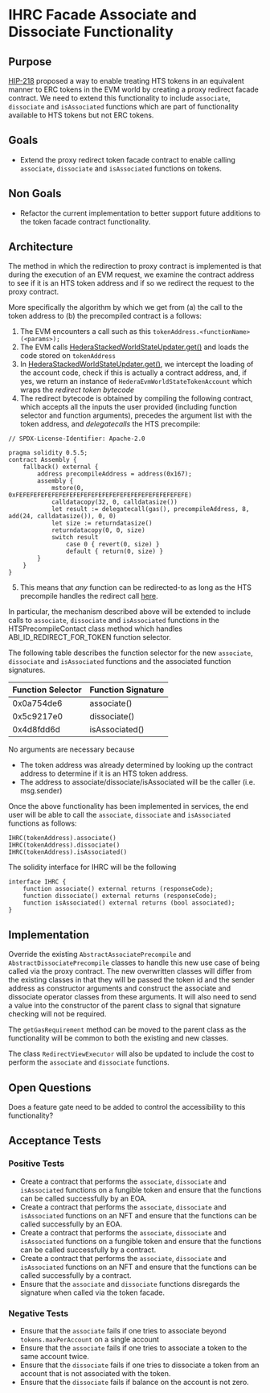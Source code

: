 # IHRC Facade Associate and Dissociate Functionality

## Purpose

[HIP-218](https://hips.hedera.com/hip/hip-218) proposed a way to enable treating HTS tokens in an equivalent manner
to ERC tokens in the EVM world by creating a proxy redirect facade contract.  We need to extend 
this functionality to include `associate`, `dissociate` and `isAssociated` functions which are part of functionality available to HTS tokens
but not ERC tokens.

## Goals

- Extend the proxy redirect token facade contract to enable calling `associate`, `dissociate` and `isAssociated` functions on tokens.

## Non Goals

- Refactor the current implementation to better support future additions to the token facade contract functionality.

## Architecture

The method in which the redirection to proxy contract is implemented is that during the execution of an EVM request, we examine the contract address to see
if it is an HTS token address and if so we redirect the request to the proxy contract.  

More specifically the algorithm by which we get from (a) the call to the token address to (b) the precompiled contract is a follows:
1. The EVM encounters a call such as this `tokenAddress.<functionName>(<params>);`
2. The EVM calls [HederaStackedWorldStateUpdater.get()](https://github.com/hashgraph/hedera-services/blob/29e49604eff059c6bc0c0a4dd2a738f194b32c04/hedera-node/hedera-mono-service/src/main/java/com/hedera/node/app/service/mono/store/contracts/HederaStackedWorldStateUpdater.java#L202) and loads the code stored on `tokenAddress`
3. In [HederaStackedWorldStateUpdater.get()](https://github.com/hashgraph/hedera-services/blob/29e49604eff059c6bc0c0a4dd2a738f194b32c04/hedera-node/hedera-mono-service/src/main/java/com/hedera/node/app/service/mono/store/contracts/HederaStackedWorldStateUpdater.java#L202), we intercept the loading of the account code, check if this is actually a contract address, and, if yes, we return an instance of `HederaEvmWorldStateTokenAccount` which wraps the _redirect token bytecode_
4. The redirect bytecode is obtained by compiling the following contract, which accepts all the inputs the user provided (including function selector and function arguments), precedes the argument list with the token address, and _delegatecalls_ the HTS precompile:
```
// SPDX-License-Identifier: Apache-2.0

pragma solidity 0.5.5;
contract Assembly {
	fallback() external {
		address precompileAddress = address(0x167);
		assembly {
			mstore(0, 0xFEFEFEFEFEFEFEFEFEFEFEFEFEFEFEFEFEFEFEFEFEFEFEFE)
			calldatacopy(32, 0, calldatasize())
			let result := delegatecall(gas(), precompileAddress, 8, add(24, calldatasize()), 0, 0)
			let size := returndatasize()
			returndatacopy(0, 0, size)
			switch result
				case 0 { revert(0, size) }
				default { return(0, size) }
		}
	}
}
```
5. This means that _any_ function can be redirected-to as long as the HTS precompile handles the redirect call [here](https://github.com/hashgraph/hedera-services/blob/29e49604eff059c6bc0c0a4dd2a738f194b32c04/hedera-node/hedera-mono-service/src/main/java/com/hedera/node/app/service/mono/store/contracts/precompile/HTSPrecompiledContract.java#L557). 

In particular, the mechanism described above will be extended to include calls to `associate`, `dissociate` and `isAssociated` functions in the HTSPrecompileContact class method which handles ABI_ID_REDIRECT_FOR_TOKEN function selector.

The following table describes the function selector for the new `associate`, `dissociate` and `isAssociated` functions and the associated function signatures.

| Function Selector  | Function Signature |
|--------------------|--------------------|
| 0x0a754de6         | associate()        |
| 0x5c9217e0         | dissociate()       |
| 0x4d8fdd6d         | isAssociated()     |

No arguments are necessary because 
- The token address was already determined by looking up the contract address to determine if it is an HTS token address.
- The address to associate/dissociate/isAssociated will be the caller (i.e. msg.sender)

Once the above functionality has been implemented in services, the end user will be able to call the `associate`, `dissociate` and `isAssociated` functions as follows:

```
IHRC(tokenAddress).associate()
IHRC(tokenAddress).dissociate()
IHRC(tokenAddress).isAssociated()
```

The solidity interface for IHRC will be the following

```
interface IHRC {
    function associate() external returns (responseCode);
    function dissociate() external returns (responseCode);
    function isAssociated() external returns (bool associated);
}
```

## Implementation

Override the existing `AbstractAssociatePrecompile` and `AbstractDissociatePrecompile` classes to handle this new use case
of being called via the proxy contract.  The new overwritten classes will differ from the existing classes in that they will
be passed the token id and the sender address as constructor arguments and construct the associate and dissociate operator 
classes from these arguments.  It will also need to send a value into the constructor of the parent class to signal that
signature checking will not be required. 

The `getGasRequirement` method can be moved to the parent class as the functionality will be
common to both the existing and new classes. 

The class `RedirectViewExecutor` will also be updated to include the cost to perform the `associate` and `dissociate` functions.

## Open Questions

Does a feature gate need to be added to control the accessibility to this functionality?

## Acceptance Tests

### Positive Tests
- Create a contract that performs the `associate`, `dissociate` and `isAssociated` functions on a fungible token and ensure that the functions can be called successfully by an EOA.
- Create a contract that performs the `associate`, `dissociate` and `isAssociated` functions on an NFT and ensure that the functions can be called successfully by an EOA.
- Create a contract that performs the `associate`, `dissociate` and `isAssociated` functions on a fungible token and ensure that the functions can be called successfully by a contract.
- Create a contract that performs the `associate`, `dissociate` and `isAssociated` functions on an NFT and ensure that the functions can be called successfully by a contract.
- Ensure that the `associate` and `dissociate` functions disregards the signature when called via the token facade.

### Negative Tests
- Ensure that the `associate` fails if one tries to associate beyond `tokens.maxPerAccount` on a single account
- Ensure that the `associate` fails if one tries to associate a token to the same account twice.
- Ensure that the `dissociate` fails if one tries to dissociate a token from an account that is not associated with the token.
- Ensure that the `dissociate` fails if balance on the account is not zero.